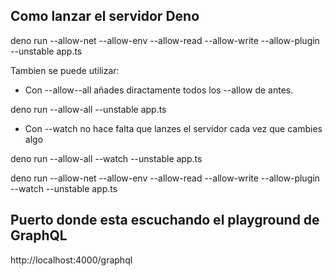 ## Como lanzar el servidor Deno

deno run --allow-net --allow-env --allow-read --allow-write --allow-plugin --unstable app.ts

Tambien se puede utilizar:

-  Con --allow--all añades diractamente todos los --allow de antes.

deno run --allow-all --unstable app.ts 

- Con --watch no hace falta que lanzes el servidor cada vez que cambies algo

deno run --allow-all --watch --unstable app.ts

deno run --allow-net --allow-env --allow-read --allow-write --allow-plugin --watch --unstable app.ts

## Puerto donde esta escuchando el playground de GraphQL

http://localhost:4000/graphql
